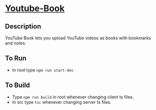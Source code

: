 # [Youtube-Book](https://cryptic-basin-95763.herokuapp.com/)

## Description
YouTube Book lets you upload YouTube videos as books with bookmarks and notes.

## To Run
* In root type `npm run start-dev`

## To Build
* Type `npm run build` in root whenever changing client ts files.
* In src type `tsc` whenever changing server ts files.
